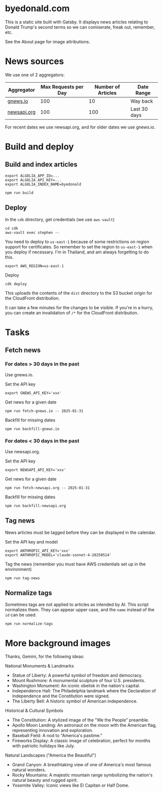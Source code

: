 # byedonald.com

This is a static site built with Gatsby. It displays news articles relating to Donald Trump's second terms so we can comiserate, freak out, remember, etc.

See the About page for image attributions.

# News sources

We use one of 2 aggregators:

| Aggregator | Max Requests per Day | Number of Articles | Date Range |
| --- | --- | --- | --- |
| [gnews.io](https://gnews.io) | 100 | 10 | Way back |
| [newsapi.org](https://newsapi.org) | 100 | 100 | Last 30 days |

For recent dates we use newsapi.org, and for older dates we use gnews.io.

# Build and deploy

## Build and index articles

```
export ALGOLIA_APP_ID=...
export ALGOLIA_API_KEY=...
export ALGOLIA_INDEX_NAME=byedonald

npm run build
```

## Deploy

In the `cdk` directory, get credentials (we use `aws-vault`)

```
cd cdk
aws-vault exec stephen --
```

You need to deploy to `us-east-1` because of some restrictions on region support for certificates. So remember to set the region to `us-east-1` when you deploy if necessary. I'm in Thailand, and am always forgetting to do this.

```
export AWS_REGION=us-east-1
```

Deploy

```
cdk deploy
```

This uploads the contents of the `dist` directory to the S3 bucket origin for the CloudFront distribution.

It can take a few minutes for the changes to be visible. If you're in a hurry, you can create an invalidation of `/*` for the CloudFront distribution.

# Tasks

## Fetch news

### For dates > 30 days in the past

Use gnews.io.

Set the API key

```
export GNEWS_API_KEY='xxx'
```

Get news for a given date

```
npm run fetch-gnews.io -- 2025-01-31
```

Backfill for missing dates

```
npm run backfill-gnews.io
```

### For dates < 30 days in the past

Use newsapi.org.

Set the API key

```
export NEWSAPI_API_KEY='xxx'
```

Get news for a given date

```
npm run fetch-newsapi.org -- 2025-01-31
```

Backfill for missing dates

```
npm run backfill-newsapi.org
```

## Tag news

News articles must be tagged before they can be displayed in the calendar.

Set the API key and model

```
export ANTHROPIC_API_KEY='xxx'
export ANTHROPIC_MODEL='claude-sonnet-4-20250514'
```

Tag the news (remember you must have AWS credentials set up in the environment)

```
npm run tag-news
```

## Normalize tags

Sometimes tags are not applied to articles as intended by AI. This script normalizes them. They can appear upper case, and the `name` instead of the `id` can be used.

```
npm run normalize-tags
```

# More background images

Thanks, Gemini, for the following ideas:

National Monuments & Landmarks
- Statue of Liberty: A powerful symbol of freedom and democracy.
- Mount Rushmore: A monumental sculpture of four U.S. presidents.
- Washington Monument: An iconic obelisk in the nation's capital.
- Independence Hall: The Philadelphia landmark where the Declaration of Independence and the Constitution were signed.
- The Liberty Bell: A historic symbol of American independence.

Historical & Cultural Symbols
- The Constitution: A stylized image of the "We the People" preamble.
- Apollo Moon Landing: An astronaut on the moon with the American flag, representing innovation and exploration.
- Baseball Field: A nod to "America's pastime."
- Fireworks Display: A classic image of celebration, perfect for months with patriotic holidays like July.

Natural Landscapes ("America the Beautiful")
- Grand Canyon: A breathtaking view of one of America's most famous natural wonders.
- Rocky Mountains: A majestic mountain range symbolizing the nation's natural beauty and rugged spirit.
- Yosemite Valley: Iconic views like El Capitan or Half Dome.
